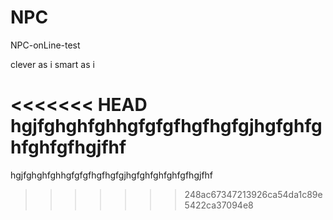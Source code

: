 # NPC
NPC-onLine-test



clever as i 
smart as i

<<<<<<< HEAD
 hgjfghghfghhgfgfgfhgfhgfgjhgfghfghfghfgfhgjfhf
=======

hgjfghghfghhgfgfgfhgfhgfgjhgfghfghfghfgfhgjfhf
>>>>>>> 248ac67347213926ca54da1c89e5422ca37094e8

